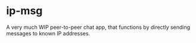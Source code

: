 # ip-msg

A very much WIP peer-to-peer chat app, that functions by directly sending messages to known IP addresses.
